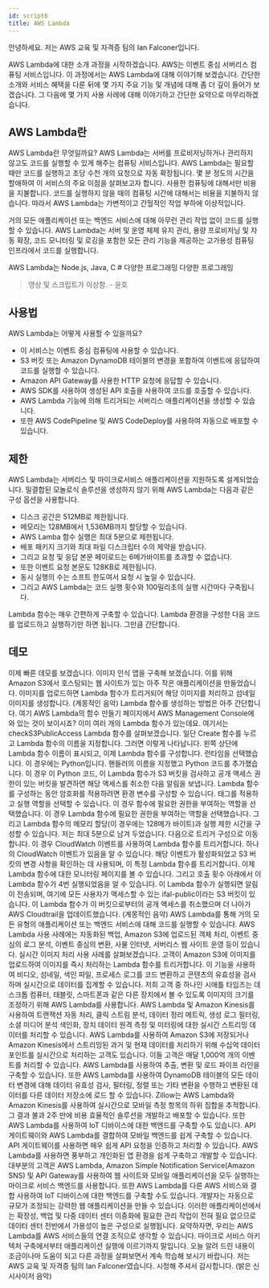 ```yaml
---
id: script6
title: AWS Lambda
---
```


안녕하세요. 저는 AWS 교육 및 자격증 팀의 Ian Falconer입니다.

AWS Lambda에 대한 소개 과정을 시작하겠습니다. AWS는 이벤트 중심 서버리스 컴퓨팅 서비스입니다.
이 과정에서는 AWS Lambda에 대해 이야기해 보겠습니다. 간단한 소개와 서비스 혜택을 다룬 뒤에 몇 가지 주요 기능 및 개념에 대해 좀 더 깊이 들어가 보겠습니다. 그 다음에 몇 가지 사용 사례에 대해 이야기하고 간단한 요약으로 마무리하겠습니다.

## AWS Lambda란

AWS Lambda란 무엇일까요? AWS Lambda는 서버를 프로비저닝하거나 관리하지 않고도 코드를 실행할 수 있게 해주는 컴퓨팅 서비스입니다. AWS Lambda는 필요할 때만 코드를 실행하고 초당 수천 개의 요청으로 자동 확장됩니다. 몇 분 정도의 시간을 할애하여 이 서비스의 주요 이점을 살펴보고자 합니다. 사용한 컴퓨팅에 대해서만 비용을 지불합니다. 코드를 실행하지 않을 때의 컴퓨팅 시간에 대해서는 비용을 지불하지 않습니다. 따라서 AWS Lambda는 가변적이고 간헐적인 작업 부하에 이상적입니다.

거의 모든 애플리케이션 또는 백엔드 서비스에 대해 아무런 관리 작업 없이 코드를 실행할 수 있습니다. AWS Lambda는 서버 및 운영 체제 유지 관리, 용량 프로비저닝 및 자동 확장, 코드 모니터링 및 로깅을 포함한 모든 관리 기능을 제공하는 고가용성 컴퓨팅 인프라에서 코드를 실행합니다.

AWS Lambda는 Node.js, Java, C # 다양한 프로그래밍 다양한 프로그래밍

> 영상 및 스크립트가 이상함. - 윤호

## 사용법

AWS Lambda는 어떻게 사용할 수 있을까요?

- 이 서비스는 이벤트 중심 컴퓨팅에 사용할 수 있습니다.
- S3 버킷 또는 Amazon DynamoDB 테이블의 변경을 포함하여 이벤트에 응답하여 코드를 실행할 수 있습니다.
- Amazon API Gateway를 사용한 HTTP 요청에 응답할 수 있습니다.
- AWS SDK를 사용하여 생성된 API 호출을 사용하여 코드를 호출할 수 있습니다.
- AWS Lambda 기능에 의해 트리거되는 서버리스 애플리케이션을 생성할 수 있습니다.
- 또한 AWS CodePipeline 및 AWS CodeDeploy를 사용하여 자동으로 배포할 수 있습니다.

## 제한

AWS Lambda는 서버리스 및 마이크로서비스 애플리케이션을 지원하도록 설계되었습니다. 밀결합된 모놀로식 솔루션을 생성하지 않기 위해 AWS Lambda는 다음과 같은 구성 옵션을 사용합니다.

- 디스크 공간은 512MB로 제한됩니다.
- 메모리는 128MB에서 1,536MB까지 할당할 수 있습니다.
- AWS Lamba 함수 실행은 최대 5분으로 제한됩니다.
- 배포 패키지 크기와 최대 파일 디스크립터 수의 제약을 받습니다.
- 그리고 요청 및 응답 본문 페이로드는 6메가바이트를 초과할 수 없습니다.
- 또한 이벤트 요청 본문도 128KB로 제한됩니다.
- 동시 실행의 수는 소프트 한도여서 요청 시 높일 수 있습니다.
- 그리고 AWS Lambda는 코드 실행 횟수와 100밀리초의 실행 시간마다 구축됩니다.

Lambda 함수는 매우 간편하게 구축할 수 있습니다. Lambda 환경을 구성한 다음 코드를 업로드하고 실행하기만 하면 됩니다. 그만큼 간단합니다.

## 데모

이제 빠른 데모를 보겠습니다. 이미지 인식 앱을 구축해 보겠습니다. 이를 위해 Amazon S3에서 호스팅되는 웹 사이트가 있는 아주 작은 애플리케이션을 만들었습니다. 이미지를 업로드하면 Lambda 함수가 트리거되어 해당 이미지를 처리하고 섬네일 이미지를 생성합니다. (계몽적인 음악) Lambda 함수를 생성하는 방법은 아주 간단합니다. 여기 AWS Lambda의 함수 만들기 페이지에서 AWS Management Console에 와 있는 것이 보이시죠? 이미 여러 개의 Lambda 함수가 있는데요. 여기서는 checkS3PublicAccess Lambda 함수를 살펴보겠습니다. 일단 Create 함수를 누르고 Lambda 함수의 이름을 지정합니다. 그러면 이렇게 나타납니다. 왼쪽 상단에 Lambda 함수 이름이 표시되고, 이제 Lambda 함수를 구성합니다. 런타임을 선택했습니다. 이 경우에는 Python입니다. 핸들러의 이름을 지정했고 Python 코드를 추가했습니다. 이 경우 이 Python 코드, 이 Lambda 함수가 S3 버킷을 검사하고 공개 액세스 권한이 있는 버킷을 발견하면 해당 액세스를 취소한 다음 알림을 보냅니다. Lambda 함수를 구성하는 동안 암호화를 적용하려면 환경 변수를 구성할 수 있습니다. 태그를 적용하고 실행 역할을 선택할 수 있습니다. 이 경우 함수에 필요한 권한을 부여하는 역할을 선택했습니다. 이 경우 Lambda 함수에 필요한 권한을 부여하는 역할을 선택했습니다. 그리고 Lambda 함수의 메모리 할당(이 경우에는 128메가 바이트)과 실행 제한 시간을 구성할 수 있습니다. 저는 최대 5분으로 남겨 두었습니다. 다음으로 트리거 구성으로 이동합니다. 이 경우 CloudWatch 이벤트를 사용하여 Lambda 함수를 트리거합니다. 하나의 CloudWatch 이벤트가 있음을 알 수 있습니다. 해당 이벤트가 활성화되었고 S3 버킷의 변경 사항을 확인하는 데 사용되며, 이 특정 Lambda 함수를 트리거합니다. 이제 Lambda 함수에 대한 모니터링 페이지를 볼 수 있습니다. 그리고 호출 횟수 아래에서 이 Lambda 함수가 4번 실행되었음을 알 수 있습니다. 이 Lambda 함수가 실행되면 알림이 전송되며, 여기에 모든 사용자가 액세스할 수 있는 ifal-public이라는 S3 버킷이 있습니다. 이 Lambda 함수가 이 버킷으로부터의 공개 액세스를 취소했으며 더 나아가 AWS Cloudtrail을 업데이트했습니다. (계몽적인 음악) AWS Lambda를 통해 거의 모든 유형의 애플리케이션 또는 백엔드 서비스에 대해 코드를 실행할 수 있습니다. AWS Lambda 사용 사례에는 자동화된 백업, Amazon S3에 업로드된 객체 처리, 이벤트 중심의 로그 분석, 이벤트 중심의 변환, 사물 인터넷, 서버리스 웹 사이트 운영 등이 있습니다. 실시간 이미지 처리 사용 사례를 살펴보겠습니다. 고객이 Amazon S3에 이미지를 업로드하여 이미지를 즉시 처리하는 Lambda 함수를 트리거합니다. 이 기능을 사용하여 비디오, 섬네일, 색인 파일, 프로세스 로그를 코드 변환하고 콘텐츠의 유효성을 검사하며 실시간으로 데이터를 집계할 수 있습니다. 저희 고객 중 하나인 시애틀 타임즈는 데스크톱 컴퓨터, 태블릿, 스마트폰과 같은 다른 장치에서 볼 수 있도록 이미지의 크기를 조정하기 위해 AWS Lambda를 사용합니다. AWS Lambda 및 Amazon Kinesis를 사용하여 트랜잭션 자동 처리, 클릭 스트림 분석, 데이터 정리 메트릭, 생성 로그 필터링, 소셜 미디어 분석 색인화, 장치 데이터 원격 측정 및 미터링에 대한 실시간 스트리밍 데이터를 처리할 수 있습니다. AWS Lambda를 사용하여 Amazon S3에 저장되거나 Amazon Kinesis에서 스트리밍된 과거 및 현재 데이터를 처리하기 위해 수십억 데이터 포인트를 실시간으로 처리하는 고객도 있습니다. 이들 고객은 매달 1,000억 개의 이벤트를 처리할 수 있습니다. AWS Lambda를 사용하여 추출, 변환 및 로드 파이프 라인을 구축할 수 있습니다. 또한 AWS Lambda를 사용하여 DynamoDB 테이블의 모든 데이터 변경에 대해 데이터 유효성 검사, 필터링, 정렬 또는 기타 변환을 수행하고 변환된 데이터를 다른 데이터 저장소에 로드 할 수 있습니다. Zillow는 AWS Lambda와 Amazon Kinesis를 사용하여 실시간으로 모바일 측정 항목의 하위 집합을 추적합니다. 그 결과 불과 2주 만에 비용 효율적인 솔루션을 개발하고 배포할 수 있습니다. 또한 AWS Lambda를 사용하여 IoT 디바이스에 대한 백엔드를 구축할 수도 있습니다. API 게이트웨이와 AWS Lambda를 결합하여 모바일 백엔드를 쉽게 구축할 수 있습니다. API 게이트웨이를 사용하면 매우 쉽게 API 요청을 인증하고 처리할 수 있습니다. AWS Lambda를 사용하면 풍부하고 개인화된 앱 환경을 쉽게 구축하고 개발할 수 있습니다. 대부분의 고객은 AWS Lambda, Amazon Simple Notification Service(Amazon
SNS) 및 API Gateway를 사용하여 웹 사이트와 모바일 애플리케이션을 모두 실행하는 마이크로 서비스 백엔드를 사용합니다. 또한 AWS Lambda를 다른 AWS 서비스와 결합 사용하여 IoT 디바이스에 대한 백엔드를 구축할 수도 있습니다. 개발자는 자동으로 규모가 조정되는 강력한 웹 애플리케이션을 만들 수 있습니다. 이러한 애플리케이션에서는 확장성, 백업 및 다중 데이터 센터 이중화에 필요한 관리 작업이 전혀 필요 없으므로 데이터 센터 전반에서 가용성이 높은 구성으로 실행됩니다. 요약하자면, 우리는 AWS Lambda를 AWS 서비스들의 연결 조직으로 생각할 수 있습니다. 마이크로 서비스 아키텍처 구축에서부터 애플리케이션 실행에 이르기까지 말입니다. 오늘 알려 드린 내용이 조금이나마 도움이 되고 다른 과정을 살펴보면서 계속 학습해 보시기 바랍니다. 저는 AWS 교육 및 자격증 팀의 Ian Falconer였습니다. 시청해 주셔서 감사합니다. (밝은 신시사이저 음악)
